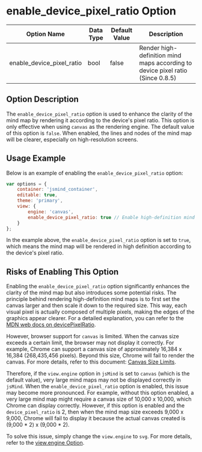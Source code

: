 # enable_device_pixel_ratio Option

| Option Name | Data Type | Default Value | Description |
| --- | --- | --- | --- |
| enable_device_pixel_ratio | bool | false | Render high-definition mind maps according to device pixel ratio (Since 0.8.5) |

## Option Description

The `enable_device_pixel_ratio` option is used to enhance the clarity of the mind map by rendering it according to the device's pixel ratio. This option is only effective when using `canvas` as the rendering engine. The default value of this option is `false`. When enabled, the lines and nodes of the mind map will be clearer, especially on high-resolution screens.

## Usage Example

Below is an example of enabling the `enable_device_pixel_ratio` option:

```javascript
var options = {
    container: 'jsmind_container',
    editable: true,
    theme: 'primary',
    view: {
        engine: 'canvas',
        enable_device_pixel_ratio: true // Enable high-definition mind map rendering according to device pixel ratio
    }
};
```

In the example above, the `enable_device_pixel_ratio` option is set to `true`, which means the mind map will be rendered in high definition according to the device's pixel ratio.

## Risks of Enabling This Option

Enabling the `enable_device_pixel_ratio` option significantly enhances the clarity of the mind map but also introduces some potential risks. The principle behind rendering high-definition mind maps is to first set the canvas larger and then scale it down to the required size. This way, each visual pixel is actually composed of multiple pixels, making the edges of the graphics appear clearer. For a detailed explanation, you can refer to the [MDN web docs on devicePixelRatio](https://developer.mozilla.org/en-US/docs/Web/API/Window/devicePixelRatio).

However, browser support for `canvas` is limited. When the canvas size exceeds a certain limit, the browser may not display it correctly. For example, Chrome can support a canvas size of approximately 16,384 x 16,384 (268,435,456 pixels). Beyond this size, Chrome will fail to render the canvas. For more details, refer to this document: [Canvas Size Limits](https://jhildenbiddle.github.io/canvas-size/#/?id=test-results).

Therefore, if the `view.engine` option in `jsMind` is set to `canvas` (which is the default value), very large mind maps may not be displayed correctly in `jsMind`. When the `enable_device_pixel_ratio` option is enabled, this issue may become more pronounced. For example, without this option enabled, a very large mind map might require a canvas size of 10,000 x 10,000, which Chrome can display correctly. However, if this option is enabled and the `device_pixel_ratio` is 2, then when the mind map size exceeds 9,000 x 9,000, Chrome will fail to display it because the actual canvas created is (9,000 * 2) x (9,000 * 2).

To solve this issue, simply change the `view.engine` to `svg`. For more details, refer to the [view.engine Option](option.view.engine.md).